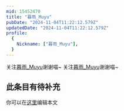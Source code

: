 ```yaml
---
mid: 15452470
title: "暮雨_Muyu"
pubDate: "2024-11-04T11:22:12.579Z"
updatedDate: "2024-11-04T11:22:12.579Z"
profile:
  {
    Nickname: ["暮雨_Muyu"],
  }
---
```


关注[暮雨_Muyu](https://space.bilibili.com/15452470)谢谢喵~ 关注[暮雨_Muyu](https://space.bilibili.com/15452470)谢谢喵~

## 此条目有待补充
你可以在[这里](https://github.com/Yuhanawa/VTuber.ICU/edit/master/src/content/v/暮雨_Muyu/index.md)编辑本文
